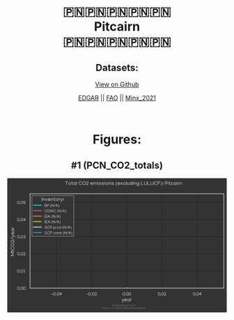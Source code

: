 
<center>
<h1 align="center">
🇵🇳🇵🇳🇵🇳🇵🇳🇵🇳
<br>
Pitcairn
<br>
🇵🇳🇵🇳🇵🇳🇵🇳🇵🇳
</h1>
<h2>Datasets:</h2>
<p><a href="https://github.com/dquintani/GreenhouseData/tree/master/country_data/PCN_Pitcairn/data">View on Github</a>
<br></p><p><a href="data/PCN_EDGAR.csv">EDGAR</a> || <a href="data/PCN_FAO.csv">FAO</a> || <a href="data/PCN_Minx_2021.csv">Minx_2021</a></p><p><br></p>
<h1>Figures:</h1><h2>#1 (PCN_CO2_totals)</h2>
<p><img alt="" src="figures/PCN_CO2_totals.png" /></p>